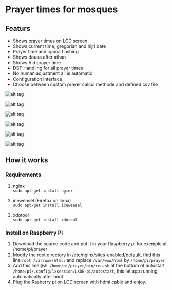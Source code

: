 # Prayer times for mosques ###

## Featurs

* Shows prayer times on LCD screen
* Shows current time, gregorian and hijri date
* Prayer time and iqama flashing
* Shows douaa after athan
* Shows Aid prayer time
* DST Handling for all prayer times
* No human adjustment all is automatic
* Configuration interface
* Choose between custom prayer calcul methode and defined csv file

![alt tag](http://priere.mosquee-houilles.fr/img/EN-screen.png)

![alt tag](http://priere.mosquee-houilles.fr/img/FR-screen.png)

![alt tag](http://priere.mosquee-houilles.fr/img/AR-screen.png)

![alt tag](http://priere.mosquee-houilles.fr/img/configure.png)

![alt tag](http://priere.mosquee-houilles.fr/img/iqama-3.png)

![alt tag](http://priere.mosquee-houilles.fr/img/douaa-after-athan.svg)

## How it works

### Requirements
1. nginx  
`sudo apt-get install nginx`

2. iceweasel (Firefox on linux)  
`sudo apt-get install iceweasel`

3. xdotool  
`sudo apt-get install xdotool`

### Install on Raspberry PI
1. Download the source code and put it in your Raspberry pi for exemple at /home/pi/prayer
2. Modify the root directory in /etc/nginx/sites-enabled/default, find this line `root /var/www/html;` and replace `/var/www/html` by `/home/pi/prayer`
3. Add this line `@sh /home/pi/prayer/bin/run.sh` at the bottom of autostart `/home/pi/.config/lxsession/LXDE-pi/autostart`, this let app running automatically after boot
4. Plug the Rasberry pi on LCD screen with hdmi cable and enjoy.